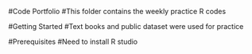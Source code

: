 #Code Portfolio
#This folder contains the weekly practice R codes

#Getting Started
#Text books and public dataset were used for practice

#Prerequisites
#Need to install R studio
